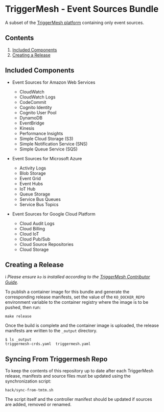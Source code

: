 # TriggerMesh - Event Sources Bundle

A subset of the [TriggerMesh platform][tm-repo] containing only event sources.

## Contents

1. [Included Components](#included-components)
1. [Creating a Release](#creating-a-release)

## Included Components

- Event Sources for Amazon Web Services
  - CloudWatch
  - CloudWatch Logs
  - CodeCommit
  - Cognito Identity
  - Cognito User Pool
  - DynamoDB
  - EventBridge
  - Kinesis
  - Performance Insights
  - Simple Cloud Storage (S3)
  - Simple Notification Service (SNS)
  - Simple Queue Service (SQS)

- Event Sources for Microsoft Azure
  - Activity Logs
  - Blob Storage
  - Event Grid
  - Event Hubs
  - IoT Hub
  - Queue Storage
  - Service Bus Queues
  - Service Bus Topics

- Event Sources for Google Cloud Platform
  - Cloud Audit Logs
  - Cloud Billing
  - Cloud IoT
  - Cloud Pub/Sub
  - Cloud Source Repositories
  - Cloud Storage

## Creating a Release

:information_source: _Please ensure `ko` is installed according to the [TriggerMesh Contributor Guide][tm-contrib-ko]._

To publish a container image for this bundle and generate the corresponding release manifests, set the value of the
`KO_DOCKER_REPO` environment variable to the container registry where the image is to be pushed, then run:

```
make release
```

Once the build is complete and the container image is uploaded, the release manifests are written to the `_output`
directory.

```console
$ ls _output
triggermesh-crds.yaml  triggermesh.yaml
```

## Syncing From Triggermesh Repo

To keep the contents of this repository up to date after each TriggerMesh release, manifests and source files must be updated using the synchronization script:

```console
hack/sync-from-tmtm.sh
```

The script itself and the controller manifest should be updated if sources are added, removed or renamed.

[tm-repo]: https://github.com/triggermesh/triggermesh
[tm-contrib-ko]: https://github.com/triggermesh/triggermesh/blob/main/CONTRIBUTING.md#ko
